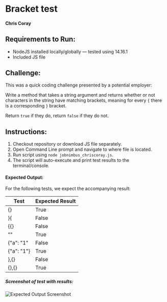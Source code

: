 # Bracket test

#### Chris Coray

## Requirements to Run:

- NodeJS installed locally/globally &mdash; tested using 14.16.1</li>
- Included JS file

## Challenge:

This was a quick coding challenge presented by a potential employer:

Write a method that takes a string argument and returns whether or not characters in the string have matching brackets, meaning for every `{` there is a corresponding `}` bracket.

Return `true` if they do, return `false` if they do not.

## Instructions:

1. Checkout repository or download JS file separately.
2. Open Command Line prompt and navigate to where file is located.
3. Run script using `node jobnimbus_chriscoray.js`.
4. The script will auto-execute and print test results to the terminal/console.

#### Expected Output:

For the following tests, we expect the accompanying result:

| Test       | Expected Result |
| ---------- | --------------- |
| {}         | True            |
| }{         | False           |
| {{}        | False           |
| ""         | True            |
| {"a": "1"  | False           |
| {"a": "1"} | True            |
| },{}       | False           |
| {},{}      | True            |

##### Screenshot of test with results:

![Expected Output Screenshot](https://github.com/ChrisLCoray/job-nimbus-test/blob/main/test_image.png)
